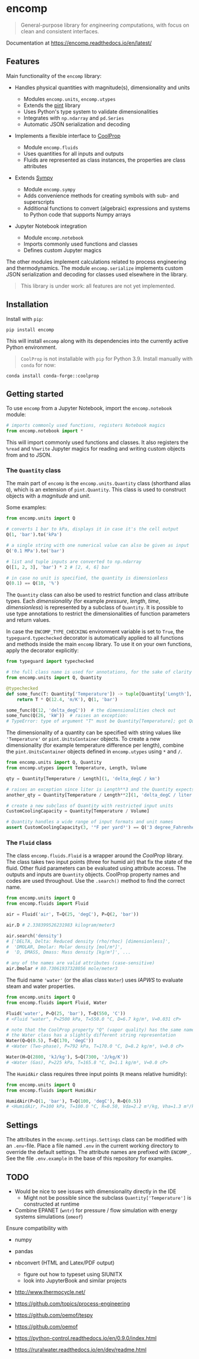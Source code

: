 # encomp

> General-purpose library for *en*gineering *comp*utations, with focus on clean and consistent interfaces.

Documentation at https://encomp.readthedocs.io/en/latest/

## Features

Main functionality of the `encomp` library:

- Handles physical quantities with magnitude(s), dimensionality and units

  - Modules `encomp.units`, `encomp.utypes`
  - Extends the [pint](https://pypi.org/project/Pint) library
  - Uses Python's type system to validate dimensionalities
  - Integrates with `np.ndarray` and `pd.Series`
  - Automatic JSON serialization and decoding

- Implements a flexible interface to [CoolProp](http://www.coolprop.org)

  - Module `encomp.fluids`
  - Uses quantities for all inputs and outputs
  - Fluids are represented as class instances, the properties are class attributes

- Extends [Sympy](https://pypi.org/project/sympy/)

  - Module `encomp.sympy`
  - Adds convenience methods for creating symbols with sub- and superscripts
  - Additional functions to convert (algebraic) expressions and systems to Python code that supports Numpy arrays

- Jupyter Notebook integration

  - Module `encomp.notebook`
  - Imports commonly used functions and classes
  - Defines custom Jupyter magics

The other modules implement calculations related to process engineering and thermodynamics.
The module `encomp.serialize` implements custom JSON serialization and decoding for classes used elsewhere in the library.

> This library is under work: all features are not yet implemented.

## Installation

Install with `pip`:

```
pip install encomp
```

This will install `encomp` along with its dependencies into the currently active Python environment.

> `CoolProp` is not installable with `pip` for Python 3.9. Install manually with `conda` for now:

```
conda install conda-forge::coolprop
```

## Getting started

To use `encomp` from a Jupyter Notebook, import the `encomp.notebook` module:

```python
# imports commonly used functions, registers Notebook magics
from encomp.notebook import *
```

This will import commonly used functions and classes.
It also registers the `%read` and `%%write` Jupyter magics for reading and writing custom objects from and to JSON.

### The `Quantity` class

The main part of `encomp` is the `encomp.units.Quantity` class (shorthand alias `Q`), which is an extension of `pint.Quantity`.
This class is used to construct objects with a _magnitude_ and _unit_.

Some examples:

```python
from encomp.units import Q

# converts 1 bar to kPa, displays it in case it's the cell output
Q(1, 'bar').to('kPa')

# a single string with one numerical value can also be given as input
Q('0.1 MPa').to('bar')

# list and tuple inputs are converted to np.ndarray
Q([1, 2, 3], 'bar') * 2 # [2, 4, 6] bar

# in case no unit is specified, the quantity is dimensionless
Q(0.1) == Q(10, '%')
```

The `Quantity` class can also be used to restrict function and class attribute types.
Each _dimensionality_ (for example _pressure_, _length_, _time_, _dimensionless_) is represented by a subclass of `Quantity`.
It is possible to use type annotations to restrict the dimensionalities of function parameters and return values.

In case the `ENCOMP_TYPE_CHECKING` environment variable is set to `True`, the `typeguard.typechecked` decorator is automatically applied to all functions and methods inside the main `encomp` library.
To use it on your own functions, apply the decorator explicitly:

```python
from typeguard import typechecked

# the full class name is used for annotations, for the sake of clarity
from encomp.units import Q, Quantity

@typechecked
def some_func(T: Quantity['Temperature']) -> tuple[Quantity['Length'], Quantity['Pressure']]:
    return T * Q(12.4, 'm/K'), Q(1, 'bar')

some_func(Q(12, 'delta_degC'))  # the dimensionalities check out
some_func(Q(26, 'kW'))  # raises an exception:
# TypeError: type of argument "T" must be Quantity[Temperature]; got Quantity[Power] instead
```

The dimensionality of a quantity can be specified with string values like `'Temperature'` or `pint.UnitsContainer` objects.
To create a new dimensionality (for example temperature difference per length), combine the `pint.UnitsContainer` objects defined in `encomp.utypes` using `*` and `/`.

```python
from encomp.units import Q, Quantity
from encomp.utypes import Temperature, Length, Volume

qty = Quantity[Temperature / Length](1, 'delta_degC / km')

# raises an exception since liter is Length**3 and the Quantity expects Length**2
another_qty = Quantity[Temperature / Length**2](1, 'delta_degC / liter')

# create a new subclass of Quantity with restricted input units
CustomCoolingCapacity = Quantity[Temperature / Volume]

# Quantity handles a wide range of input formats and unit names
assert CustomCoolingCapacity(3, '°F per yard³') == Q('3 degree_Fahrenheit per yard cubed')
```

### The `Fluid` class

The class `encomp.fluids.Fluid` is a wrapper around the _CoolProp_ library.
The class takes two input points (three for humid air) that fix the state of the fluid.
Other fluid parameters can be evaluated using attribute access.
The outputs and inputs are `Quantity` objects.
CoolProp property names and codes are used throughout.
Use the `.search()` method to find the correct name.

```python
from encomp.units import Q
from encomp.fluids import Fluid

air = Fluid('air', T=Q(25, 'degC'), P=Q(2, 'bar'))

air.D # 2.338399526231983 kilogram/meter3

air.search('density')
# ['DELTA, Delta: Reduced density (rho/rhoc) [dimensionless]',
#  'DMOLAR, Dmolar: Molar density [mol/m³]',
#  'D, DMASS, Dmass: Mass density [kg/m³]', ...

# any of the names are valid attributes (case-sensitive)
air.Dmolar # 80.73061937328056 mole/meter3
```

The fluid name `'water'` (or the alias class `Water`) uses _IAPWS_ to evaluate steam and water properties.

```python
from encomp.units import Q
from encomp.fluids import Fluid, Water

Fluid('water', P=Q(25, 'bar'), T=Q(550, 'C'))
# <Fluid "water", P=2500 kPa, T=550.0 °C, D=6.7 kg/m³, V=0.031 cP>

# note that the CoolProp property "Q" (vapor quality) has the same name as the class
# the Water class has a slightly different string representation
Water(Q=Q(0.5), T=Q(170, 'degC'))
# <Water (Two-phase), P=792 kPa, T=170.0 °C, D=8.2 kg/m³, V=0.0 cP>

Water(H=Q(2800, 'kJ/kg'), S=Q(7300, 'J/kg/K'))
# <Water (Gas), P=225 kPa, T=165.8 °C, D=1.1 kg/m³, V=0.0 cP>
```

The `HumidAir` class requires three input points (``R`` means relative humidity):

```python
from encomp.units import Q
from encomp.fluids import HumidAir

HumidAir(P=Q(1, 'bar'), T=Q(100, 'degC'), R=Q(0.5))
# <HumidAir, P=100 kPa, T=100.0 °C, R=0.50, Vda=2.2 m³/kg, Vha=1.3 m³/kg, M=0.017 cP>
```

## Settings

The attributes in the `encomp.settings.Settings` class can be modified with an `.env`-file.
Place a file named `.env` in the current working directory to override the default settings.
The attribute names are prefixed with `ENCOMP_`.
See the file `.env.example` in the base of this repository for examples.

## TODO

- Would be nice to see issues with dimensionality directly in the IDE
  - Might not be possible since the subclass `Quantity['Temperature']` is constructed at runtime
- Combine EPANET (`wntr`) for pressure / flow simulation with energy systems simulations (`omeof`)

Ensure compatibility with

- numpy
- pandas
- nbconvert (HTML and Latex/PDF output)

  - figure out how to typeset using SIUNITX
  - look into JupyterBook and similar projects

- http://www.thermocycle.net/
- https://github.com/topics/process-engineering
- https://github.com/oemof/tespy
- https://github.com/oemof
- https://python-control.readthedocs.io/en/0.9.0/index.html
- https://ruralwater.readthedocs.io/en/dev/readme.html
